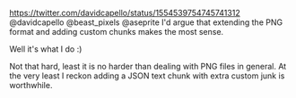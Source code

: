 https://twitter.com/davidcapello/status/1554539754745741312 @davidcapello @beast_pixels @aseprite I'd argue that extending the PNG format and adding custom chunks makes the most sense.

Well it's what I do :)

Not that hard, least it is no harder than dealing with PNG files in general. At the very least I reckon adding a JSON text chunk with extra custom junk is worthwhile.